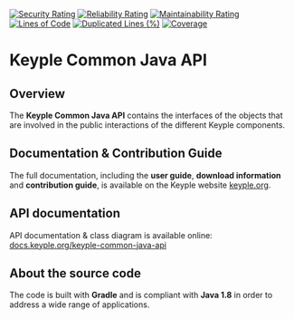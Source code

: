 [![Security Rating](https://sonarcloud.io/api/project_badges/measure?project=eclipse_keyple-common-java-api&metric=security_rating)](https://sonarcloud.io/summary/new_code?id=eclipse_keyple-common-java-api)
[![Reliability Rating](https://sonarcloud.io/api/project_badges/measure?project=eclipse_keyple-common-java-api&metric=reliability_rating)](https://sonarcloud.io/summary/new_code?id=eclipse_keyple-common-java-api)
[![Maintainability Rating](https://sonarcloud.io/api/project_badges/measure?project=eclipse_keyple-common-java-api&metric=sqale_rating)](https://sonarcloud.io/summary/new_code?id=eclipse_keyple-common-java-api)
[![Lines of Code](https://sonarcloud.io/api/project_badges/measure?project=eclipse_keyple-common-java-api&metric=ncloc)](https://sonarcloud.io/summary/new_code?id=eclipse_keyple-common-java-api)
[![Duplicated Lines (%)](https://sonarcloud.io/api/project_badges/measure?project=eclipse_keyple-common-java-api&metric=duplicated_lines_density)](https://sonarcloud.io/summary/new_code?id=eclipse_keyple-common-java-api)
[![Coverage](https://sonarcloud.io/api/project_badges/measure?project=eclipse_keyple-common-java-api&metric=coverage)](https://sonarcloud.io/summary/new_code?id=eclipse_keyple-common-java-api)

# Keyple Common Java API

## Overview

The **Keyple Common Java API** contains the interfaces of the objects that are involved in the public interactions of the different Keyple components.

## Documentation & Contribution Guide

The full documentation, including the **user guide**, **download information** and **contribution guide**, is available on the Keyple website [keyple.org](https://keyple.org).

## API documentation

API documentation & class diagram is available online: [docs.keyple.org/keyple-common-java-api](https://docs.keyple.org/keyple-common-java-api)

## About the source code

The code is built with **Gradle** and is compliant with **Java 1.8** in order to address a wide range of applications.